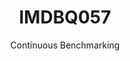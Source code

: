 ---
layout: default
title: IMDBQ057
subtitle: Continuous Benchmarking
selected: IMDB
expanded: Benchmarking
benchmark: /individual_results/IMDBQ057.html
---